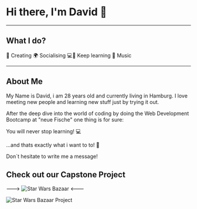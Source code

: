 # Hi there, I'm David 👋
________________________
## What I do?

💫 Creating     🌍 Socialising     💻🚀 Keep learning     🎸 Music       
________________________
## About Me

My Name is David, i am 28 years old and currently living in Hamburg.
I love meeting new people and learning new stuff just by trying it out.

After the deep dive into the world of coding by doing the Web Development Bootcamp at "neue Fische" one thing is for sure: 

You will never stop learning! 💻

...and thats exactly what i want to to! 🚀

Don´t hesitate to write me a message!

## Check out our Capstone Project

---> ![Star Wars Bazaar](https://booking-app-gamma-three.vercel.app/) <---

![Star Wars Bazaar Project](https://github.com/DavevonH/DavevonH/assets/140090722/fa6ceedb-cf4e-4696-a865-b95ff1c32536)


